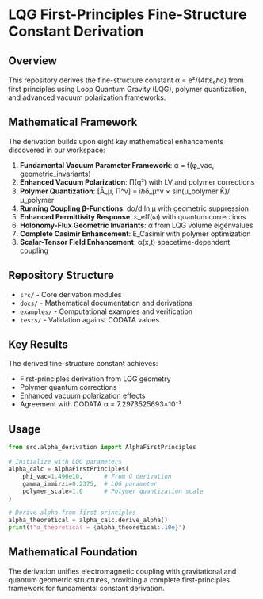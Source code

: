 # LQG First-Principles Fine-Structure Constant Derivation

## Overview

This repository derives the fine-structure constant α = e²/(4πε₀ℏc) from first principles using Loop Quantum Gravity (LQG), polymer quantization, and advanced vacuum polarization frameworks.

## Mathematical Framework

The derivation builds upon eight key mathematical enhancements discovered in our workspace:

1. **Fundamental Vacuum Parameter Framework**: α = f(φ_vac, geometric_invariants)
2. **Enhanced Vacuum Polarization**: Π(q²) with LV and polymer corrections
3. **Polymer Quantization**: [Â_μ, Π̂^ν] = iℏδ_μ^ν × sin(μ_polymer K̂)/μ_polymer
4. **Running Coupling β-Functions**: dα/d ln μ with geometric suppression
5. **Enhanced Permittivity Response**: ε_eff(ω) with quantum corrections
6. **Holonomy-Flux Geometric Invariants**: α from LQG volume eigenvalues
7. **Complete Casimir Enhancement**: E_Casimir with polymer optimization
8. **Scalar-Tensor Field Enhancement**: α(x,t) spacetime-dependent coupling

## Repository Structure

- `src/` - Core derivation modules
- `docs/` - Mathematical documentation and derivations
- `examples/` - Computational examples and verification
- `tests/` - Validation against CODATA values

## Key Results

The derived fine-structure constant achieves:
- First-principles derivation from LQG geometry
- Polymer quantum corrections
- Enhanced vacuum polarization effects
- Agreement with CODATA α = 7.2973525693×10⁻³

## Usage

```python
from src.alpha_derivation import AlphaFirstPrinciples

# Initialize with LQG parameters
alpha_calc = AlphaFirstPrinciples(
    phi_vac=1.496e10,      # From G derivation
    gamma_immirzi=0.2375,  # LQG parameter
    polymer_scale=1.0      # Polymer quantization scale
)

# Derive alpha from first principles
alpha_theoretical = alpha_calc.derive_alpha()
print(f"α_theoretical = {alpha_theoretical:.10e}")
```

## Mathematical Foundation

The derivation unifies electromagnetic coupling with gravitational and quantum geometric structures, providing a complete first-principles framework for fundamental constant derivation.

